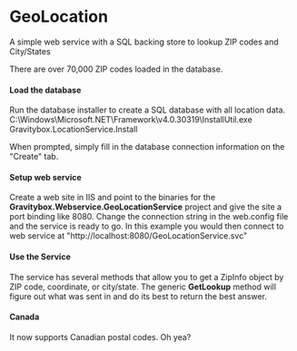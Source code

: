 # GeoLocation
A simple web service with a SQL backing store to lookup ZIP codes and City/States

There are over 70,000 ZIP codes loaded in the database.

#### Load the database
Run the database installer to create a SQL database with all location data.
C:\Windows\Microsoft.NET\Framework\v4.0.30319\InstallUtil.exe Gravitybox.LocationService.Install

When prompted, simply fill in the database connection information on the "Create" tab.

#### Setup web service
Create a web site in IIS and point to the binaries for the **Gravitybox.Webservice.GeoLocationService** project and give the site a port binding like 8080. Change the connection string in the web.config file and the service is ready to go. In this example you would then connect to web service at "http://localhost:8080/GeoLocationService.svc"

#### Use the Service
The service has several methods that allow you to get a ZipInfo object by ZIP code, coordinate, or city/state. The generic **GetLookup** method will figure out what was sent in and do its best to return the best answer.

#### Canada
It now supports Canadian postal codes. Oh yea?